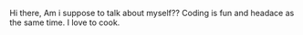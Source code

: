 Hi there,
Am i suppose to talk about myself??
Coding is fun and headace as the same time.
I love to cook.